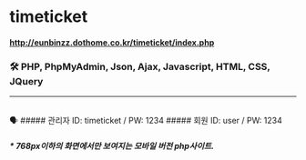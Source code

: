 # timeticket


#### http://eunbinzz.dothome.co.kr/timeticket/index.php


### 🛠 PHP, PhpMyAdmin, Json, Ajax, Javascript, HTML, CSS, JQuery
----------
</br>
🗣
##### 관리자 ID: timeticket / PW: 1234
##### 회원 ID: user / PW: 1234

##### * 768px이하의 화면에서만 보여지는 모바일 버전 php사이트.
